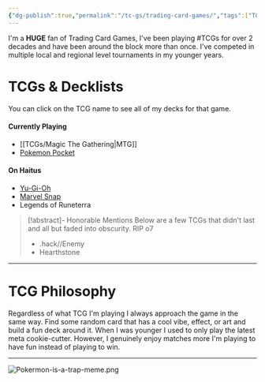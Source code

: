 ```yaml
---
{"dg-publish":true,"permalink":"/tc-gs/trading-card-games/","tags":["TCGs"],"created":"2025-06-19","updated":"2025-06-21T20:07:07.818-04:00"}
---
```


I'm a **HUGE** fan of Trading Card Games, I've been playing #TCGs for over 2 decades and have been around the block more than once. I've competed in multiple local and regional level tournaments in my younger years. 

# TCGs & Decklists
You can click on the TCG name to see all of my decks for that game.
#### Currently Playing
- [[TCGs/Magic The Gathering\|MTG]]
- [Pokemon Pocket](https://exburst.dev/pocket/profile?userId=5983)
#### On Haitus
- [Yu-Gi-Oh](https://ygoprodeck.com/author/cantfindgeorge-143652)
- [Marvel Snap](https://marvelsnapzone.com/users/CantFindGeorge/)
- Legends of Runeterra

> [!abstract]- Honorable Mentions
> Below are a few TCGs that didn't last and all but faded into obscurity. RIP o7
> - .hack//Enemy
> - Hearthstone

---
# TCG Philosophy 
Regardless of what TCG I'm playing I always approach the game in the same way. Find some random card that has a cool vibe, effect, or art and build a fun deck around it. When I was younger I used to only play the latest meta cookie-cutter. However, I genuinely enjoy matches more I'm playing to have fun instead of playing to win.

---
![Pokermon-is-a-trap-meme.png](/img/user/zzz_Images/Pokermon-is-a-trap-meme.png)
